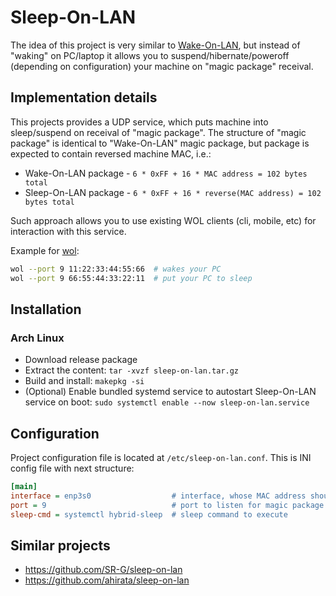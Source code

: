 # Sleep-On-LAN

The idea of this project is very similar to [Wake-On-LAN](https://en.wikipedia.org/wiki/Wake-on-LAN),
but instead of "waking" on PC/laptop it allows you to suspend/hibernate/poweroff (depending on configuration)
your machine on "magic package" receival.

## Implementation details

This projects provides a UDP service, which puts machine into sleep/suspend on receival of "magic package".
The structure of "magic package" is identical to "Wake-On-LAN" magic package,
but package is expected to contain reversed machine MAC, i.e.:
* Wake-On-LAN package - `6 * 0xFF + 16 * MAC address = 102 bytes total`
* Sleep-On-LAN package - `6 * 0xFF + 16 * reverse(MAC address) = 102 bytes total`

Such approach allows you to use existing WOL clients (cli, mobile, etc) for interaction with this service.

Example for [wol](https://sourceforge.net/projects/wake-on-lan/):
```bash
wol --port 9 11:22:33:44:55:66  # wakes your PC
wol --port 9 66:55:44:33:22:11  # put your PC to sleep
```

## Installation

### Arch Linux
* Download release package
* Extract the content: `tar -xvzf sleep-on-lan.tar.gz`
* Build and install: `makepkg -si`
* (Optional) Enable bundled systemd service to autostart Sleep-On-LAN service on boot: `sudo systemctl enable --now sleep-on-lan.service`

## Configuration

Project configuration file is located at `/etc/sleep-on-lan.conf`. This is INI config file with next structure:
```ini
[main]
interface = enp3s0                  # interface, whose MAC address should be used
port = 9                            # port to listen for magic package
sleep-cmd = systemctl hybrid-sleep  # sleep command to execute
```

## Similar projects
* https://github.com/SR-G/sleep-on-lan
* https://github.com/ahirata/sleep-on-lan
